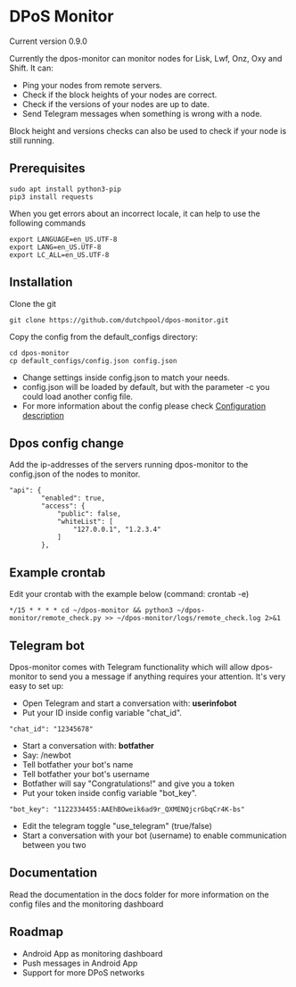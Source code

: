 # DPoS Monitor
Current version 0.9.0

Currently the dpos-monitor can monitor nodes for Lisk, Lwf, Onz, Oxy and Shift.
It can:

* Ping your nodes from remote servers.
* Check if the block heights of your nodes are correct.
* Check if the versions of your nodes are up to date.
* Send Telegram messages when something is wrong with a node.

Block height and versions checks can also be used to check if your node is still running.

## Prerequisites
```
sudo apt install python3-pip
pip3 install requests
```

When you get errors about an incorrect locale, it can help to use the following commands
```
export LANGUAGE=en_US.UTF-8
export LANG=en_US.UTF-8
export LC_ALL=en_US.UTF-8
```

## Installation
Clone the git
```
git clone https://github.com/dutchpool/dpos-monitor.git
```

Copy the config from the default_configs directory:
```
cd dpos-monitor
cp default_configs/config.json config.json
```

* Change settings inside config.json to match your needs.
* config.json will be loaded by default, but with the parameter -c you could load another config file.
* For more information about the config please check [Configuration description](docs/Config_description.md)

## Dpos config change
Add the ip-addresses of the servers running dpos-monitor to the config.json of the nodes to monitor.
```
"api": {
        "enabled": true,
        "access": {
            "public": false,
            "whiteList": [
                "127.0.0.1", "1.2.3.4"
            ]
        },
```

## Example crontab
Edit your crontab with the example below (command: crontab -e)

```
*/15 * * * * cd ~/dpos-monitor && python3 ~/dpos-monitor/remote_check.py >> ~/dpos-monitor/logs/remote_check.log 2>&1
```

## Telegram bot
Dpos-monitor comes with Telegram functionality which will allow dpos-monitor to send you a message if anything requires your attention. It's very easy to set up: 
* Open Telegram and start a conversation with: <b>userinfobot</b>
* Put your ID inside config variable "chat_id". 
```
"chat_id": "12345678"
```
* Start a conversation with: <b>botfather</b>
* Say: /newbot
* Tell botfather your bot's name
* Tell botfather your bot's username
* Botfather will say "Congratulations!" and give you a token
* Put your token inside config variable "bot_key". 
```
"bot_key": "1122334455:AAEhBOweik6ad9r_QXMENQjcrGbqCr4K-bs"
```
* Edit the telegram toggle "use_telegram" (true/false)
* Start a conversation with your bot (username) to enable communication between you two

## Documentation
Read the documentation in the docs folder for more information on the config files and the monitoring dashboard

## Roadmap

* Android App as monitoring dashboard
* Push messages in Android App
* Support for more DPoS networks